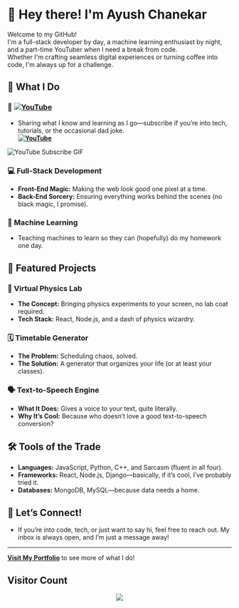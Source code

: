# 👋 Hey there! I'm Ayush Chanekar

Welcome to my GitHub!  
I'm a full-stack developer by day, a machine learning enthusiast by night,  
and a part-time YouTuber when I need a break from code.  
Whether I'm crafting seamless digital experiences or turning coffee into code, I'm always up for a challenge.

## 🚀 What I Do

### 🎥 [![YouTube](https://img.shields.io/badge/YouTube-FF0000?style=flat-square&logo=youtube&logoColor=white)](https://www.youtube.com/@chanekarayush)
- Sharing what I know and learning as I go—subscribe if you’re into tech, tutorials, or the occasional dad joke.  
  **[![YouTube](https://img.shields.io/badge/Subscribe-FF0000?style=flat-square&logo=youtube&logoColor=white)](https://www.youtube.com/@chanekarayush)**

![YouTube Subscribe GIF](https://media.giphy.com/media/2wSnhwze2oE08/giphy.gif)

### 💻 Full-Stack Development
- **Front-End Magic:** Making the web look good one pixel at a time.
- **Back-End Sorcery:** Ensuring everything works behind the scenes (no black magic, I promise).

### 🤖 Machine Learning
- Teaching machines to learn so they can (hopefully) do my homework one day.

## 🌟 Featured Projects

### 🔬 Virtual Physics Lab
- **The Concept:** Bringing physics experiments to your screen, no lab coat required.
- **Tech Stack:** React, Node.js, and a dash of physics wizardry.

### 🗓️ Timetable Generator
- **The Problem:** Scheduling chaos, solved.
- **The Solution:** A generator that organizes your life (or at least your classes).

### 🗣️ Text-to-Speech Engine
- **What It Does:** Gives a voice to your text, quite literally.
- **Why It’s Cool:** Because who doesn’t love a good text-to-speech conversion?

## 🛠️ Tools of the Trade
- **Languages:** JavaScript, Python, C++, and Sarcasm (fluent in all four).
- **Frameworks:** React, Node.js, Django—basically, if it’s cool, I’ve probably tried it.
- **Databases:** MongoDB, MySQL—because data needs a home.

## 💬 Let’s Connect!
- If you’re into code, tech, or just want to say hi, feel free to reach out. My inbox is always open, and I’m just a message away!

---

**[Visit My Portfolio](https://chanekarayush.github.io/)** to see more of what I do!

## Visitor Count
<p align="center">
<img src="https://profile-counter.glitch.me/{chanekarayush}/count.svg">
</p>
